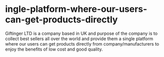 # ingle-platform-where-our-users-can-get-products-directly
Giftinger LTD is a company based in UK and purpose of the company is to collect best sellers all over the world and provide them a single platform where our users can get products directly from company/manufacturers to enjoy the benefits of low cost and good quality. 
